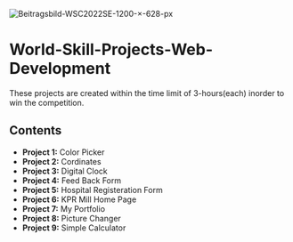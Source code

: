 ![Beitragsbild-WSC2022SE-1200-×-628-px](https://user-images.githubusercontent.com/99186533/206735064-99ba4cf8-b17a-4bd2-a94a-7cad9da297d6.png)



# World-Skill-Projects-Web-Development
These projects are created within the time limit of 3-hours(each) inorder to win the competition.

## Contents

- **Project 1:** Color Picker
- **Project 2:** Cordinates
- **Project 3:** Digital Clock
- **Project 4:** Feed Back Form
- **Project 5:** Hospital Registeration Form
- **Project 6:** KPR Mill Home Page
- **Project 7:** My Portfolio
- **Project 8:** Picture Changer
- **Project 9:** Simple Calculator
